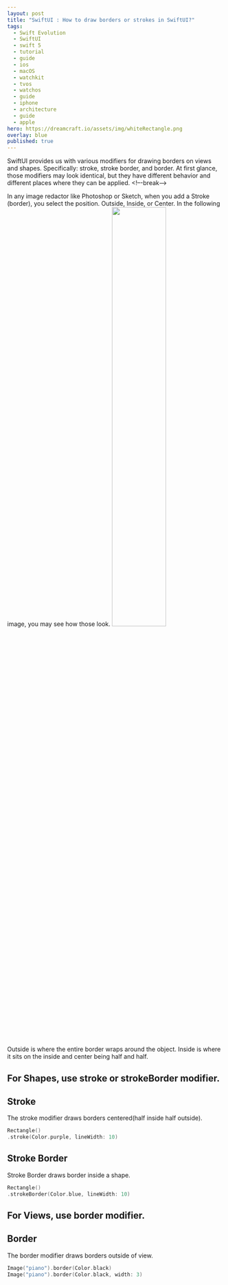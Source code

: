 ```yaml
---
layout: post
title: "SwiftUI : How to draw borders or strokes in SwiftUI?"
tags:
  - Swift Evolution
  - SwiftUI
  - swift 5
  - tutorial
  - guide
  - ios
  - macOS
  - watchkit
  - tvos
  - watchos
  - guide
  - iphone
  - architecture
  - guide
  - apple
hero: https://dreamcraft.io/assets/img/whiteRectangle.png
overlay: blue
published: true
---
```

SwiftUI provides us with various modifiers for drawing borders on views and shapes. Specifically: stroke, stroke border, and border. At first glance, those modifiers may look identical, but they have different behavior and different places where they can be applied.
 <!–-break-–>
 
 In any image redactor like Photoshop or Sketch, when you add a Stroke (border), you select the position. Outside, Inside, or Center.  In the following image, you may see how those look. 
 <img src="https://dreamcraft.io/assets/img/borders/borderdraw.png" style="width: 50%; height: 50%"/>​
 Outside is where the entire border wraps around the object. Inside is where it sits on the inside and center being half and half.

 
##  For Shapes, use **stroke** or **strokeBorder** modifier.

## Stroke
The stroke modifier draws borders centered(half inside half outside).

```swift
Rectangle()
.stroke(Color.purple, lineWidth: 10)
```

## Stroke Border

Stroke Border draws border inside a shape.

```swift
Rectangle()
.strokeBorder(Color.blue, lineWidth: 10)
```

## For Views, use **border** modifier.

## Border

The border modifier draws borders outside of view.

```swift
Image("piano").border(Color.black)
Image("piano").border(Color.black, width: 3)
```

